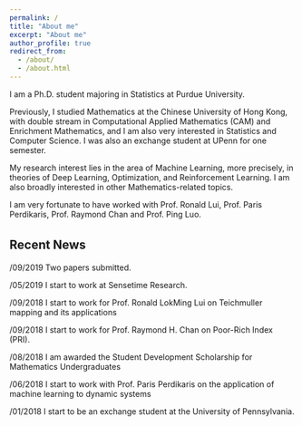 ```yaml
---
permalink: /
title: "About me"
excerpt: "About me"
author_profile: true
redirect_from: 
  - /about/
  - /about.html
---
```


I am a Ph.D. student majoring in Statistics at Purdue University.

Previously, I studied Mathematics at the Chinese University of Hong Kong, with double stream in Computational Applied Mathematics (CAM) and Enrichment Mathematics, and I am also very interested in Statistics and Computer Science. I was also an exchange student at UPenn for one semester. 

My research interest lies in the area of Machine Learning, more precisely, in theories of Deep Learning, Optimization, and Reinforcement Learning. I am also broadly interested in other Mathematics-related topics.

I am very fortunate to have worked with Prof. Ronald Lui, Prof. Paris Perdikaris, Prof. Raymond Chan and Prof. Ping Luo. 


## Recent News　 
/09/2019 Two papers submitted.

/05/2019 I start to work at Sensetime Research.

/09/2018 I start to work for Prof. Ronald LokMing Lui on Teichmuller mapping and its applications

/09/2018 I start to work for Prof. Raymond H. Chan on Poor-Rich Index (PRI).

/08/2018 I am awarded the Student Development Scholarship for Mathematics Undergraduates

/06/2018 I start to work with Prof. Paris Perdikaris on the application of machine learning to dynamic systems
           
/01/2018 I start to be an exchange student at the University of Pennsylvania.
